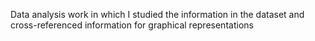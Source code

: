 Data analysis work in which I studied the information in the dataset and cross-referenced information for graphical representations
